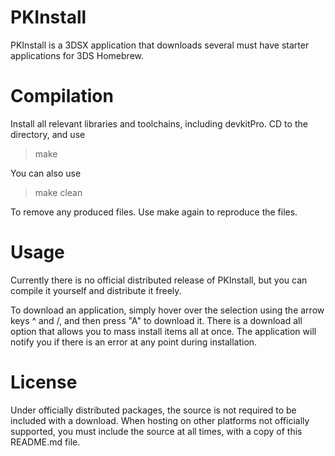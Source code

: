 # PKInstall

PKInstall is a 3DSX application that downloads several must have starter applications for 3DS Homebrew.

# Compilation

Install all relevant libraries and toolchains, including devkitPro. CD to the directory, and use 
> make

You can also use

> make clean

To remove any produced files. Use make again to reproduce the files.

# Usage

Currently there is no official distributed release of PKInstall, but you can compile it yourself and distribute it freely. 

To download an application, simply hover over the selection using the arrow keys ^ and \/, and then press "A" to download it. There is a download all option that allows you to mass install items all at once. The application will notify you if there is an error at any point during installation.

# License

Under officially distributed packages, the source is not required to be included with a download. When hosting on other platforms not officially supported, you must include the source at all times, with a copy of this README.md file.
